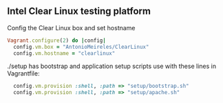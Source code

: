 ## Intel Clear Linux testing platform

Config the Clear Linux box and set hostname
````ruby
Vagrant.configure(2) do |config|
  config.vm.box = "AntonioMeireles/ClearLinux"
  config.vm.hostname = "clearlinux"
````

./setup has bootstrap and application setup scripts use with these lines in Vagrantfile:
````ruby
  config.vm.provision :shell, :path => "setup/bootstrap.sh"
  config.vm.provision :shell, :path => "setup/apache.sh"
````